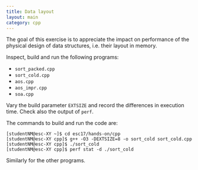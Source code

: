```yaml
---
title: Data layout
layout: main
category: cpp
---
```


The goal of this exercise is to appreciate the impact on performance
of the physical design of data structures, i.e. their layout in
memory.

Inspect, build and run the following programs:

* `sort_packed.cpp`
* `sort_cold.cpp`
* `aos.cpp`
* `aos_impr.cpp`
* `soa.cpp`

Vary the build parameter `EXTSIZE` and record the differences in
execution time. Check also the output of `perf`.

The commands to build and run the code are:

    [studentNM@esc-XY ~]$ cd esc17/hands-on/cpp
    [studentNM@esc-XY cpp]$ g++ -O3 -DEXTSIZE=8 -o sort_cold sort_cold.cpp
    [studentNM@esc-XY cpp]$ ./sort_cold
    [studentNM@esc-XY cpp]$ perf stat -d ./sort_cold
    
Similarly for the other programs.
